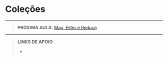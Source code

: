 # Coleções





---

> **PRÓXIMA AULA:** [Map, Filter e Reduce](../10-map-filter-e-reduce)

---

> **LINKS DE APOIO**
>
> - []()
